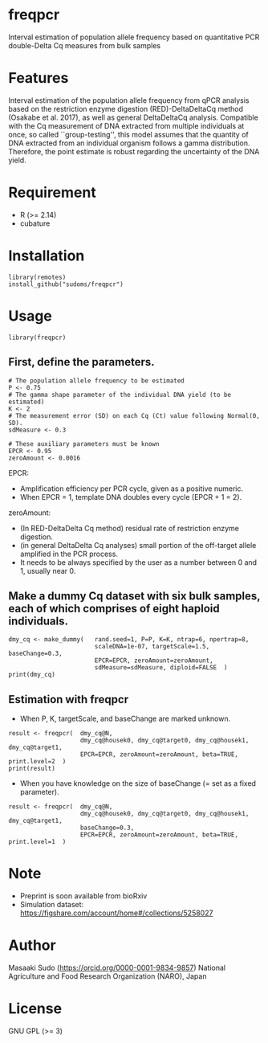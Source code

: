 # freqpcr
Interval estimation of population allele frequency based on quantitative PCR double-Delta Cq measures from bulk samples

<!--# DEMO
"hoge"の魅力が直感的に伝えわるデモ動画や図解を載せる-->

# Features
Interval estimation of the population allele frequency from qPCR analysis based on the restriction enzyme digestion (RED)-DeltaDeltaCq method (Osakabe et al. 2017), as well as general DeltaDeltaCq analysis. 
Compatible with the Cq measurement of DNA extracted from multiple individuals at once, so called ``group-testing'', this model assumes that the quantity of DNA extracted from an individual organism follows a gamma distribution. 
Therefore, the point estimate is robust regarding the uncertainty of the DNA yield.

# Requirement
* R (>= 2.14)
* cubature

# Installation
```
library(remotes)
install_github("sudoms/freqpcr")
```

# Usage
```
library(freqpcr)
```

## First, define the parameters.
```
# The population allele frequency to be estimated
P <- 0.75
# The gamma shape parameter of the individual DNA yield (to be estimated)
K <- 2
# The measurement error (SD) on each Cq (Ct) value following Normal(0, SD).
sdMeasure <- 0.3

# These auxiliary parameters must be known
EPCR <- 0.95
zeroAmount <- 0.0016
```

EPCR: 
* Amplification efficiency per PCR cycle, given as a positive numeric.
* When EPCR = 1, template DNA doubles every cycle (EPCR + 1 = 2).

zeroAmount:
* (In RED-DeltaDelta Cq method) residual rate of restriction enzyme digestion.
* (in general DeltaDelta Cq analyses) small portion of the off-target allele amplified in the PCR process.
* It needs to be always specified by the user as a number between 0 and 1, usually near 0.

## Make a dummy Cq dataset with six bulk samples, each of which comprises of eight haploid individuals.
```
dmy_cq <- make_dummy(   rand.seed=1, P=P, K=K, ntrap=6, npertrap=8,
                        scaleDNA=1e-07, targetScale=1.5, baseChange=0.3,
                        EPCR=EPCR, zeroAmount=zeroAmount,
                        sdMeasure=sdMeasure, diploid=FALSE  )
print(dmy_cq)
```
## Estimation with freqpcr
* When P, K, targetScale, and baseChange are marked unknown.
```
result <- freqpcr(  dmy_cq@N,
                    dmy_cq@housek0, dmy_cq@target0, dmy_cq@housek1, dmy_cq@target1,
                    EPCR=EPCR, zeroAmount=zeroAmount, beta=TRUE, print.level=2  )
print(result)
```
* When you have knowledge on the size of baseChange (= set as a fixed parameter).
```
result <- freqpcr(  dmy_cq@N,
                    dmy_cq@housek0, dmy_cq@target0, dmy_cq@housek1, dmy_cq@target1,
                    baseChange=0.3,
                    EPCR=EPCR, zeroAmount=zeroAmount, beta=TRUE, print.level=1  )
```

# Note
* Preprint is soon available from bioRxiv
* Simulation dataset: https://figshare.com/account/home#/collections/5258027

# Author
Masaaki Sudo (https://orcid.org/0000-0001-9834-9857)
National Agriculture and Food Research Organization (NARO), Japan

# License
GNU GPL (>= 3)
